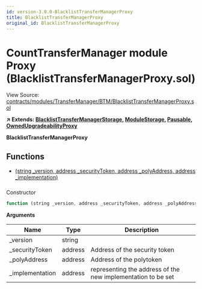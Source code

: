 ```yaml
---
id: version-3.0.0-BlacklistTransferManagerProxy
title: BlacklistTransferManagerProxy
original_id: BlacklistTransferManagerProxy
---
```


# CountTransferManager module Proxy (BlacklistTransferManagerProxy.sol)

View Source: [contracts/modules/TransferManager/BTM/BlacklistTransferManagerProxy.sol](../../contracts/modules/TransferManager/BTM/BlacklistTransferManagerProxy.sol)

**↗ Extends: [BlacklistTransferManagerStorage](BlacklistTransferManagerStorage.md), [ModuleStorage](ModuleStorage.md), [Pausable](Pausable.md), [OwnedUpgradeabilityProxy](OwnedUpgradeabilityProxy.md)**

**BlacklistTransferManagerProxy**

## Functions

- [(string _version, address _securityToken, address _polyAddress, address _implementation)](#)

### 

Constructor

```js
function (string _version, address _securityToken, address _polyAddress, address _implementation) public nonpayable ModuleStorage 
```

**Arguments**

| Name        | Type           | Description  |
| ------------- |------------- | -----|
| _version | string |  | 
| _securityToken | address | Address of the security token | 
| _polyAddress | address | Address of the polytoken | 
| _implementation | address | representing the address of the new implementation to be set | 

